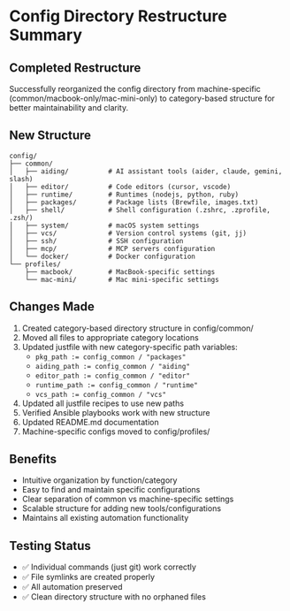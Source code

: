 # Config Directory Restructure Summary

## Completed Restructure
Successfully reorganized the config directory from machine-specific (common/macbook-only/mac-mini-only) to category-based structure for better maintainability and clarity.

## New Structure
```
config/
├── common/
│   ├── aiding/          # AI assistant tools (aider, claude, gemini, slash)
│   ├── editor/          # Code editors (cursor, vscode)
│   ├── runtime/         # Runtimes (nodejs, python, ruby)
│   ├── packages/        # Package lists (Brewfile, images.txt)
│   ├── shell/           # Shell configuration (.zshrc, .zprofile, .zsh/)
│   ├── system/          # macOS system settings
│   ├── vcs/             # Version control systems (git, jj)
│   ├── ssh/             # SSH configuration
│   ├── mcp/             # MCP servers configuration
│   └── docker/          # Docker configuration
└── profiles/
    ├── macbook/         # MacBook-specific settings
    └── mac-mini/        # Mac mini-specific settings
```

## Changes Made
1. Created category-based directory structure in config/common/
2. Moved all files to appropriate category locations
3. Updated justfile with new category-specific path variables:
   - `pkg_path := config_common / "packages"`
   - `aiding_path := config_common / "aiding"`
   - `editor_path := config_common / "editor"`
   - `runtime_path := config_common / "runtime"`
   - `vcs_path := config_common / "vcs"`
4. Updated all justfile recipes to use new paths
5. Verified Ansible playbooks work with new structure
6. Updated README.md documentation
7. Machine-specific configs moved to config/profiles/

## Benefits
- Intuitive organization by function/category
- Easy to find and maintain specific configurations
- Clear separation of common vs machine-specific settings
- Scalable structure for adding new tools/configurations
- Maintains all existing automation functionality

## Testing Status
- ✅ Individual commands (just git) work correctly
- ✅ File symlinks are created properly  
- ✅ All automation preserved
- ✅ Clean directory structure with no orphaned files